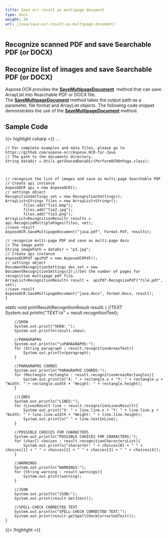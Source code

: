 ```yaml
---
title: Save ocr result as multipage document
type: docs
weight: 30
url: /java/save-ocr-result-as-multipage-document/
---
```


## **Recognize scanned PDF and save Searchable PDF (or DOCX)**
## **Recognize list of images and save Searchable PDF (or DOCX)**

Aspose.OCR provides the [**SaveMultipageDocument**](https://reference.aspose.com/ocr/java/com.aspose.ocr/AsposeOCR#SaveMultipageDocument-java.lang.String-com.aspose.ocr.Format-java.util.ArrayList-) 
method that can save ArrayList<RecognitionResult> into Rearchable PDF or DOCX file.
The [**SaveMultipageDocument**](https://reference.aspose.com/ocr/java/com.aspose.ocr/AsposeOCR#SaveMultipageDocument-java.lang.String-com.aspose.ocr.Format-java.util.ArrayList-) method 
takes the output path as a parameter, file format and ArrayList<RecognitionResult> objects. 
The following code snippet demonstrates the use of the [**SaveMultipageDocument**](https://reference.aspose.com/ocr/java/com.aspose.ocr/AsposeOCR#SaveMultipageDocument-java.lang.String-com.aspose.ocr.Format-java.util.ArrayList-) method.

## Sample Code

{{< highlight csharp >}}
...

	// For complete examples and data files, please go to https://github.com/aspose-ocr/Aspose.OCR-for-Java
	// The path to the documents directory.
	String dataDir = Utils.getSharedDataDir(PerformOCROnPage.class);

	

	// recognize the list of images and save as multi-page Searchable PDF
	// Create api instance
    AsposeOCR api = new AsposeOCR();		
	// settings object 
	RecognitionSettings set = new RecognitionSettings();
	ArrayList<String> files = new ArrayList<String>();
			files.add("fie1.bmp");
			files.add("fie2.jpg");
			files.add("fie3.png");
	ArrayList<RecognitionResult> results = api.RecognizeMultiplePages(files, set);
	//save result	
	AsposeOCR.SaveMultipageDocument("java.pdf", Format.Pdf, results);
		
	// recognize multi-page PDF and save as multi-page docx
	// The image path
	String imagePath = dataDir + "p3.jpg";
	// Create api instance
	AsposeOCRPdf apiPdf = new AsposeOCRPdf();
	// settings object 
	DocumentRecognitionSettings doc_set = new DocumentRecognitionSettings(2);//Set the number of pages for recognition multipage pdf file.
	ArrayList<RecognitionResult> result =  apiPdf.RecognizePdf("file.pdf", set); 	
	//save result	
	AsposeOCR.SaveMultipageDocument("java.docx", Format.Docx, result);
    }


  static void printResult(RecognitionResult result) {
    	//TEXT
    	System.out.println("TEXT:\n" + result.recognitionText);
    	
    	//SKEW
    	System.out.print("SKEW: ");
    	System.out.println(result.skew);
    	
    	//PARAGRAPHS
    	System.out.println("\nPARAGRAPHS:");    	
    	for (String paragraph : result.recognitionAreasText){
    		System.out.println(paragraph);
    	}
    	
     	//PARAGRAPHS COORDS
    	System.out.println("PARAGRAPHS COORDS:");
    	for (Rectangle rectangle : result.recognitionAreasRectangles){
    		System.out.println("X: " + rectangle.x + "Y: " + rectangle.y + "Width: " + rectangle.width + "Height: " + rectangle.height);
    	}
    	
    	//LINES
    	System.out.println("LINES:");
    	for (LinesResult line : result.recognitionLinesResult){
    		System.out.print("X: " + line.line.x + "Y: " + line.line.y + "Width: " + line.line.width + "Height: " + line.line.height);
    		System.out.println(" " + line.textInLine);
    	}
    	
    	//POSSIBLE CHOICES FOR CHARACTERS
    	System.out.println("POSSIBLE CHOICES FOR CHARACTERS:");
    	for (char[] choices : result.recognitionCharactersList){
    		System.out.println("character: " + choices[0] + " " + choices[1] + " " + choices[2] + " " + choices[3] + " " + choices[4]);
    	}    	
    	
    	//WARNINGS
    	System.out.println("WARNINGS:");
    	for (String warning : result.warnings){
    		System.out.print(warning);
    	}
    	
    	//JSON
    	System.out.println("JSON:");
    	System.out.print(result.GetJson());
    	
    	//SPELL-CHECK CORRECTED TEXT
    	System.out.println("SPELL-CHECK CORRECTED TEXT:");
    	System.out.print(result.getSpellCheckCorrectedText());
    }
{{< /highlight >}}


